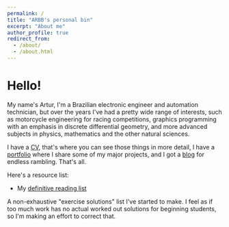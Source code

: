 ```yaml
---
permalink: /
title: "ARBB's personal bin"
excerpt: "About me"
author_profile: true
redirect_from: 
  - /about/
  - /about.html
---
```


Hello!
=======

My name's Artur, I'm a Brazilian electronic engineer and automation technician, but over the years
I've had a pretty wide range of interests, such as motorcycle engineering
for racing competitions, graphics programming with an emphasis
in discrete differential geometry, and more advanced subjects in physics,
mathematics and the other natural sciences.

I have a [CV](https://ar0e.github.io/files/CV1.pdf), that's where you can see those things in more detail,
I have a [portfolio](https://ar0e.github.io/portfolio/) where I share some of my major projects, and 
I got a [blog](https://ar0e.github.io/year-archive/) for endless rambling. That's all.

Here's a resource list:

* My [definitive reading list](https://ar0e.github.io/reading-list/)

A non-exhaustive "exercise solutions" list I've started to make. I feel as if too
much work has no actual worked out solutions for beginning students, so I'm making
an effort to correct that.


